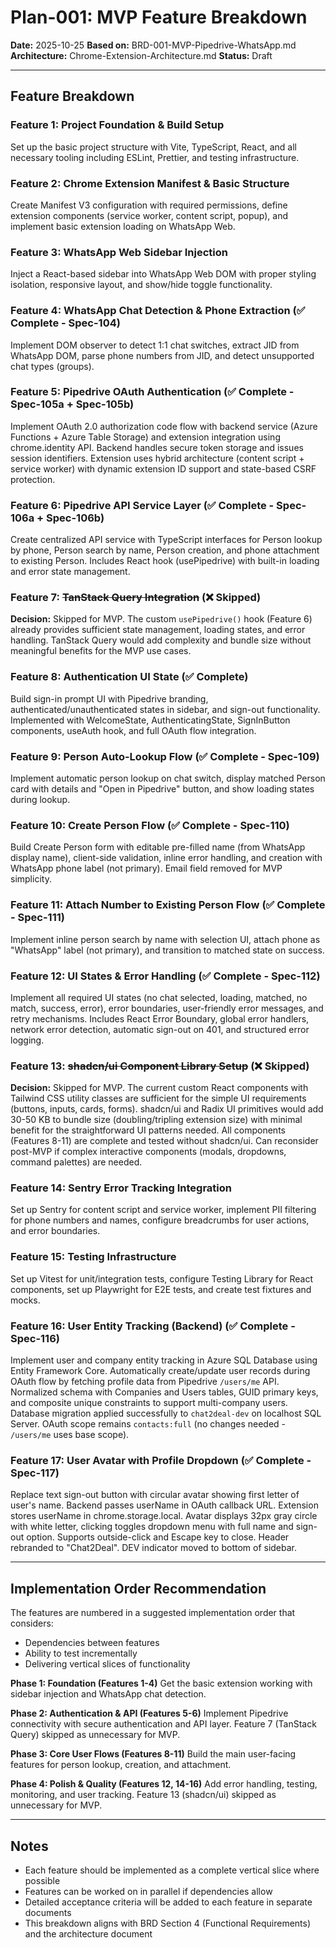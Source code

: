# Plan-001: MVP Feature Breakdown

**Date:** 2025-10-25
**Based on:** BRD-001-MVP-Pipedrive-WhatsApp.md
**Architecture:** Chrome-Extension-Architecture.md
**Status:** Draft

---

## Feature Breakdown

### Feature 1: Project Foundation & Build Setup
Set up the basic project structure with Vite, TypeScript, React, and all necessary tooling including ESLint, Prettier, and testing infrastructure.

### Feature 2: Chrome Extension Manifest & Basic Structure
Create Manifest V3 configuration with required permissions, define extension components (service worker, content script, popup), and implement basic extension loading on WhatsApp Web.

### Feature 3: WhatsApp Web Sidebar Injection
Inject a React-based sidebar into WhatsApp Web DOM with proper styling isolation, responsive layout, and show/hide toggle functionality.

### Feature 4: WhatsApp Chat Detection & Phone Extraction (✅ Complete - Spec-104)
Implement DOM observer to detect 1:1 chat switches, extract JID from WhatsApp DOM, parse phone numbers from JID, and detect unsupported chat types (groups).

### Feature 5: Pipedrive OAuth Authentication (✅ Complete - Spec-105a + Spec-105b)
Implement OAuth 2.0 authorization code flow with backend service (Azure Functions + Azure Table Storage) and extension integration using chrome.identity API. Backend handles secure token storage and issues session identifiers. Extension uses hybrid architecture (content script + service worker) with dynamic extension ID support and state-based CSRF protection.

### Feature 6: Pipedrive API Service Layer (✅ Complete - Spec-106a + Spec-106b)
Create centralized API service with TypeScript interfaces for Person lookup by phone, Person search by name, Person creation, and phone attachment to existing Person. Includes React hook (usePipedrive) with built-in loading and error state management.

### Feature 7: ~~TanStack Query Integration~~ (❌ Skipped)
**Decision:** Skipped for MVP. The custom `usePipedrive()` hook (Feature 6) already provides sufficient state management, loading states, and error handling. TanStack Query would add complexity and bundle size without meaningful benefits for the MVP use cases.

### Feature 8: Authentication UI State (✅ Complete)
Build sign-in prompt UI with Pipedrive branding, authenticated/unauthenticated states in sidebar, and sign-out functionality. Implemented with WelcomeState, AuthenticatingState, SignInButton components, useAuth hook, and full OAuth flow integration.

### Feature 9: Person Auto-Lookup Flow (✅ Complete - Spec-109)
Implement automatic person lookup on chat switch, display matched Person card with details and "Open in Pipedrive" button, and show loading states during lookup.

### Feature 10: Create Person Flow (✅ Complete - Spec-110)
Build Create Person form with editable pre-filled name (from WhatsApp display name), client-side validation, inline error handling, and creation with WhatsApp phone label (not primary). Email field removed for MVP simplicity.

### Feature 11: Attach Number to Existing Person Flow (✅ Complete - Spec-111)
Implement inline person search by name with selection UI, attach phone as "WhatsApp" label (not primary), and transition to matched state on success.

### Feature 12: UI States & Error Handling (✅ Complete - Spec-112)
Implement all required UI states (no chat selected, loading, matched, no match, success, error), error boundaries, user-friendly error messages, and retry mechanisms. Includes React Error Boundary, global error handlers, network error detection, automatic sign-out on 401, and structured error logging.

### Feature 13: ~~shadcn/ui Component Library Setup~~ (❌ Skipped)
**Decision:** Skipped for MVP. The current custom React components with Tailwind CSS utility classes are sufficient for the simple UI requirements (buttons, inputs, cards, forms). shadcn/ui and Radix UI primitives would add 30-50 KB to bundle size (doubling/tripling extension size) with minimal benefit for the straightforward UI patterns needed. All components (Features 8-11) are complete and tested without shadcn/ui. Can reconsider post-MVP if complex interactive components (modals, dropdowns, command palettes) are needed.

### Feature 14: Sentry Error Tracking Integration
Set up Sentry for content script and service worker, implement PII filtering for phone numbers and names, configure breadcrumbs for user actions, and error boundaries.

### Feature 15: Testing Infrastructure
Set up Vitest for unit/integration tests, configure Testing Library for React components, set up Playwright for E2E tests, and create test fixtures and mocks.

### Feature 16: User Entity Tracking (Backend) (✅ Complete - Spec-116)
Implement user and company entity tracking in Azure SQL Database using Entity Framework Core. Automatically create/update user records during OAuth flow by fetching profile data from Pipedrive `/users/me` API. Normalized schema with Companies and Users tables, GUID primary keys, and composite unique constraints to support multi-company users. Database migration applied successfully to `chat2deal-dev` on localhost SQL Server. OAuth scope remains `contacts:full` (no changes needed - `/users/me` uses base scope).

### Feature 17: User Avatar with Profile Dropdown (✅ Complete - Spec-117)
Replace text sign-out button with circular avatar showing first letter of user's name. Backend passes userName in OAuth callback URL. Extension stores userName in chrome.storage.local. Avatar displays 32px gray circle with white letter, clicking toggles dropdown menu with full name and sign-out option. Supports outside-click and Escape key to close. Header rebranded to "Chat2Deal". DEV indicator moved to bottom of sidebar.

---

## Implementation Order Recommendation

The features are numbered in a suggested implementation order that considers:
- Dependencies between features
- Ability to test incrementally
- Delivering vertical slices of functionality

**Phase 1: Foundation (Features 1-4)**
Get the basic extension working with sidebar injection and WhatsApp chat detection.

**Phase 2: Authentication & API (Features 5-6)**
Implement Pipedrive connectivity with secure authentication and API layer. Feature 7 (TanStack Query) skipped as unnecessary for MVP.

**Phase 3: Core User Flows (Features 8-11)**
Build the main user-facing features for person lookup, creation, and attachment.

**Phase 4: Polish & Quality (Features 12, 14-16)**
Add error handling, testing, monitoring, and user tracking. Feature 13 (shadcn/ui) skipped as unnecessary for MVP.

---

## Notes

- Each feature should be implemented as a complete vertical slice where possible
- Features can be worked on in parallel if dependencies allow
- Detailed acceptance criteria will be added to each feature in separate documents
- This breakdown aligns with BRD Section 4 (Functional Requirements) and the architecture document
